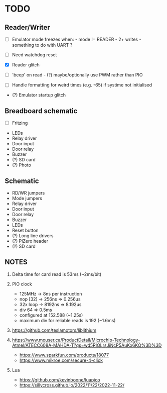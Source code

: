 # TODO

## Reader/Writer
- [ ] Emulator mode freezes when:
      - mode != READER
      - 2+ writes
      - something to do with UART ?

- [ ] Need watchdog reset
- [x] Reader glitch
- [ ] 'beep' on read
      - (?) maybe/optionally use PWM rather than PIO
- [ ] Handle formatting for weird times (e.g. -65) if systime not initialised
- (?) Emulator startup glitch

## Breadboard schematic
- [ ] Fritzing
- LEDs
- Relay driver
- Door input
- Door relay
- Buzzer
- (?) SD card
- (?) Photo

## Schematic
- RD/WR jumpers
- Mode jumpers
- Relay driver
- Door input
- Door relay
- Buzzer
- LEDs
- Reset button
- (?) Long line drivers
- (?) PiZero header
- (?) SD card

## NOTES

1. Delta time for card read is 53ms (~2ms/bit)
2. PIO clock 
   - 125MHz   -> 8ns per instruction
   - nop [32] -> 256ns  => 0.256us
   - 32x loop -> 8192ns => 8.192us
   - div 64 => 0.5ms
   - configured at 152.588 (~1.25s)
   - maximum div for reliable reads is 192 (~1.6ms)

3. https://github.com/teslamotors/liblithium
4. https://www.mouser.ca/ProductDetail/Microchip-Technology-Atmel/ATECC608A-MAHDA-T?qs=wd5RIQLrsJiNcP5AuKx6KQ%3D%3D
   - https://www.sparkfun.com/products/18077
   - https://www.mikroe.com/secure-4-click
5. Lua
   - https://github.com/kevinboone/luapico
   - https://sillycross.github.io/2022/11/22/2022-11-22/

